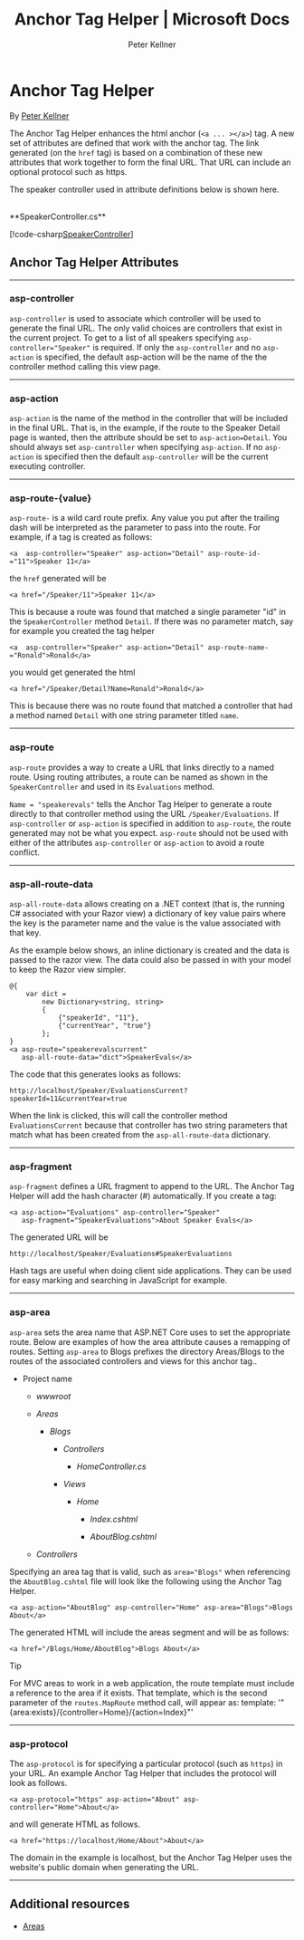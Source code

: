 ﻿---
title: Anchor Tag Helper | Microsoft Docs
author: Peter Kellner
description: Shows how to work with Anchor Tag Helper
keywords: ASP.NET Core,tag helper
ms.author: riande
manager: wpickett
ms.date: 02/14/2017
ms.topic: article
ms.assetid: c045d485-d1dc-4cea-a675-46be83b7a011
ms.technology: aspnet
ms.prod: aspnet-core
uid: mvc/views/tag-helpers/builtin-th/AnchorTagHelper
---
# Anchor Tag Helper

By [Peter Kellner](http://peterkellner.net) 


The Anchor Tag Helper enhances the html anchor (`<a ... ></a>`) tag. A new set of attributes are defined that work with the anchor tag. The link generated (on the `href` tag) is based on a combination of these new attributes that work together to form the final URL. That URL can include an optional protocol such as https.

The speaker controller used in attribute definitions below is shown here.

<br/>
**SpeakerController.cs** 

[!code-csharp[SpeakerController](sample/TagHelpersBuiltInAspNetCore/src/TagHelpersBuiltInAspNetCore/Controllers/SpeakerController.cs)]


## Anchor Tag Helper Attributes

- - -

### asp-controller

`asp-controller` is used to associate which controller will be used to generate the final URL. The only valid choices are controllers that exist in the current project. To get to a list of all speakers specifying `asp-controller="Speaker"` is required. If only the `asp-controller` and no `asp-action` is specified, the default asp-action will be the name of the the controller method calling this view page.

- - -
  
### asp-action

`asp-action` is the name of the method in the controller that will be included in the final URL. That is, in the example, if the route to the Speaker Detail page is wanted, then the attribute should be set to `asp-action=Detail`. You should always set `asp-controller` when specifying `asp-action`. If no `asp-action` is specified then the default `asp-controller` will be the current executing controller.

- - -
  
### asp-route-{value}

`asp-route-` is a wild card route prefix. Any value you put after the trailing dash will be interpreted as the parameter to pass into the route. For example, if a tag is created as follows: 

`<a  asp-controller="Speaker" asp-action="Detail" asp-route-id-="11">Speaker 11</a>`

the `href` generated will be 

`<a href="/Speaker/11">Speaker 11</a>` 

This is because a route was found that matched a single parameter "id" in the ```SpeakerController``` method ```Detail```. If there was no parameter match, say for example you created the tag helper 

`<a  asp-controller="Speaker" asp-action="Detail" asp-route-name-="Ronald">Ronald</a>`

you would get generated the html 

`<a href="/Speaker/Detail?Name=Ronald">Ronald</a>`

This is because there was no route found that matched a controller that had a method named `Detail` with one string parameter titled `name`.

- - -

### asp-route

`asp-route` provides a way to create a URL that links directly to a named route. Using routing attributes, a route can be named as shown in the `SpeakerController` and used in its `Evaluations` method.

`Name = "speakerevals"` tells the Anchor Tag Helper to generate a route directly to that controller method using the URL `/Speaker/Evaluations`. If `asp-controller` or `asp-action` is specified in addition to `asp-route`, the route generated may not be what you expect.  `asp-route` should not be used with either of the attributes `asp-controller` or `asp-action` to avoid a route conflict.

- - -

### asp-all-route-data

`asp-all-route-data` allows creating on a .NET context (that is, the running C# associated with your Razor view) a dictionary of key value pairs where the key is the parameter name and the value is the value associated with that key. 

As the example below shows, an inline dictionary is created and the data is passed to the razor view. The data could also be passed in with your model to keep the Razor view simpler.

```
@{
    var dict =
        new Dictionary<string, string>
        {
            {"speakerId", "11"},
            {"currentYear", "true"}
        };
}
<a asp-route="speakerevalscurrent" 
   asp-all-route-data="dict">SpeakerEvals</a>
```

The code that this generates looks as follows:

```
http://localhost/Speaker/EvaluationsCurrent?speakerId=11&currentYear=true
```

When the link is clicked, this will call the controller method `EvaluationsCurrent` because that controller has two string parameters that match what has been created from the `asp-all-route-data` dictionary.

- - -

### asp-fragment

`asp-fragment` defines a URL fragment to append to the URL. The Anchor Tag Helper will add the hash character (#) automatically. If you create a tag:

```
<a asp-action="Evaluations" asp-controller="Speaker"  
   asp-fragment="SpeakerEvaluations">About Speaker Evals</a>
```

The generated URL will be


```
http://localhost/Speaker/Evaluations#SpeakerEvaluations
```

Hash tags are useful when doing client side applications. They can be used for easy marking and searching in JavaScript for example.

- - -

### asp-area

`asp-area` sets the area name that ASP.NET Core uses to set the appropriate route. Below are examples of how the area attribute causes a remapping of routes.  Setting `asp-area` to Blogs prefixes the directory Areas/Blogs to the routes of the associated controllers and views for this anchor tag..

* Project name

  * *wwwroot*

  * *Areas*

    * *Blogs*

      * *Controllers*

        * *HomeController.cs*

      * *Views*

        * *Home*

          * *Index.cshtml*
          
          * *AboutBlog.cshtml*
          
  * *Controllers*
  

        
Specifying an area tag that is valid, such as ```area="Blogs"``` when referencing the ```AboutBlog.cshtml``` file will look like the following using the Anchor Tag Helper.

```
<a asp-action="AboutBlog" asp-controller="Home" asp-area="Blogs">Blogs About</a>
```

The generated HTML will include the areas segment and will be as follows:

```
<a href="/Blogs/Home/AboutBlog">Blogs About</a>
```

> [!TIP]
> For MVC areas to work in a web application, the route template must include a reference to the area if it exists. That template, which is the second parameter of the `routes.MapRoute` method call, will appear as: template: '"{area:exists}/{controller=Home}/{action=Index}"'

- - -

### asp-protocol

The `asp-protocol` is for specifying a particular protocol (such as `https`) in your URL. An example Anchor Tag Helper that includes the protocol will look as follows.

```<a asp-protocol="https" asp-action="About" asp-controller="Home">About</a>```

and will generate HTML as follows.

```<a href="https://localhost/Home/About">About</a>```

The domain in the example is localhost, but the Anchor Tag Helper uses the website's public domain when generating the URL.

- - -

## Additional resources

* [Areas](xref:mvc/controllers/areas)




